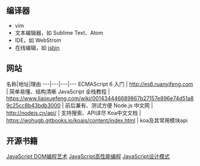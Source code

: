 
## 编译器

+ vim
+ 文本编辑器，如 Sublime Text、Atom
+ IDE，如 WebStrom
+ 在线编辑，如 [jsbin](http://jsbin.com)

## 网站

名称|地址|理由
---|---|---|---
ECMAScript 6 入门 | http://es6.ruanyifeng.com | 简单易懂、结构清晰
JavaScript 全栈教程 | https://www.liaoxuefeng.com/wiki/001434446689867b27157e896e74d51a89c25cc8b43bdb3000 | 前后兼有、测试方便
Node.js 中文网 | http://nodejs.cn/api/ | 支持搜索、API详尽
Koa中文文档 | https://wohugb.gitbooks.io/koajs/content/index.html | koa及其常用模块api

## 开源书籍

[JavaScript DOM编程艺术](http://ishare.iask.sina.com.cn/f/21352792.html)
[JavaScript高性能编程](http://ishare.iask.sina.com.cn/f/23698036.html)
[JavaScript设计模式](http://ishare.iask.sina.com.cn/f/15124967.html)